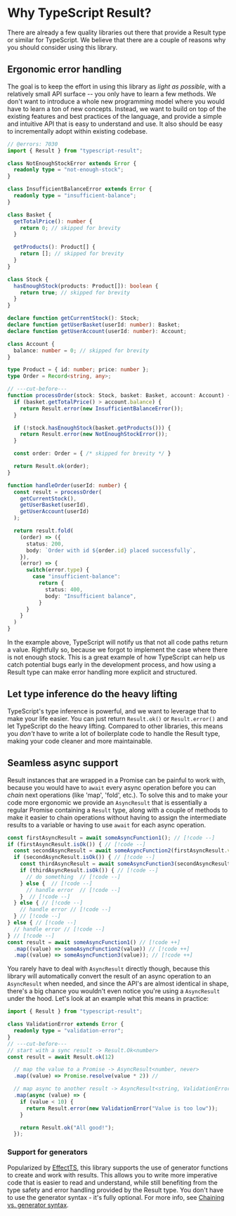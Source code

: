 # Why TypeScript Result?

There are already a few quality libraries out there that provide a Result type or similar for TypeScript. We believe that there are a couple of reasons why you should consider using this library.

## Ergonomic error handling

The goal is to keep the effort in using this library as _light as possible_, with a relatively small API surface -- you only have to learn a few methods. We don't want to introduce a whole new programming model where you would have to learn a ton of new concepts. Instead, we want to build on top of the existing features and best practices of the language, and provide a simple and intuitive API that is easy to understand and use. It also should be easy to incrementally adopt within existing codebase.


```typescript twoslash
// @errors: 7030
import { Result } from "typescript-result";

class NotEnoughStockError extends Error {
  readonly type = "not-enough-stock";
}

class InsufficientBalanceError extends Error {
  readonly type = "insufficient-balance";
}

class Basket {
  getTotalPrice(): number {
    return 0; // skipped for brevity
  }

  getProducts(): Product[] {
    return []; // skipped for brevity
  }
}

class Stock {
  hasEnoughStock(products: Product[]): boolean {
    return true; // skipped for brevity
  }
}

declare function getCurrentStock(): Stock;
declare function getUserBasket(userId: number): Basket;
declare function getUserAccount(userId: number): Account;

class Account {
  balance: number = 0; // skipped for brevity
}

type Product = { id: number; price: number };
type Order = Record<string, any>;

// ---cut-before---
function processOrder(stock: Stock, basket: Basket, account: Account) {
  if (basket.getTotalPrice() > account.balance) {
    return Result.error(new InsufficientBalanceError());
  }

  if (!stock.hasEnoughStock(basket.getProducts())) {
    return Result.error(new NotEnoughStockError());
  }

  const order: Order = { /* skipped for brevity */ }

  return Result.ok(order);
}

function handleOrder(userId: number) {
  const result = processOrder(
    getCurrentStock(),
    getUserBasket(userId),
    getUserAccount(userId)
  );

  return result.fold(
    (order) => ({
      status: 200,
      body: `Order with id ${order.id} placed successfully`,
    }),
    (error) => {
      switch(error.type) {
        case "insufficient-balance":
          return {
            status: 400,
            body: "Insufficient balance",
          }
      }
    }
  )
}
```

In the example above, TypeScript will notify us that not all code paths return a value. Rightfully so, because we forgot to implement the case where there is not enough stock. This is a great example of how TypeScript can help us catch potential bugs early in the development process, and how using a Result type can make error handling more explicit and structured.

## Let type inference do the heavy lifting

TypeScript's type inference is powerful, and we want to leverage that to make your life easier. You can just return `Result.ok()` or `Result.error()` and let TypeScript do the heavy lifting. Compared to other libraries, this means you _don't_ have to write a lot of boilerplate code to handle the Result type, making your code cleaner and more maintainable.

## Seamless async support

Result instances that are wrapped in a Promise can be painful to work with, because you would have to `await` every async operation before you can _chain_ next operations (like 'map', 'fold', etc.). To solve this and to make your code more ergonomic we provide an `AsyncResult` that is essentially a regular Promise containing a `Result` type, along with a couple of methods to make it easier to chain operations without having to assign the intermediate results to a variable or having to use `await` for each async operation.

```typescript
const firstAsyncResult = await someAsyncFunction1(); // [!code --]
if (firstAsyncResult.isOk()) { // [!code --]
  const secondAsyncResult = await someAsyncFunction2(firstAsyncResult.value); // [!code --]
  if (secondAsyncResult.isOk()) { // [!code --]
    const thirdAsyncResult = await someAsyncFunction3(secondAsyncResult.value); // [!code --]
    if (thirdAsyncResult.isOk()) { // [!code --]
      // do something  // [!code --]
    } else {  // [!code --]
      // handle error  // [!code --]
    }  // [!code --]
  } else { // [!code --]
    // handle error // [!code --]
  } // [!code --]
} else { // [!code --]
  // handle error // [!code --]
} // [!code --]
const result = await someAsyncFunction1() // [!code ++]
  .map((value) => someAsyncFunction2(value)) // [!code ++]
  .map((value) => someAsyncFunction3(value)); // [!code ++]
```

You rarely have to deal with `AsyncResult` directly though, because this library will automatically convert the result of an async operation to an `AsyncResult` when needed, and since the API's are almost identical in shape, there's a big chance you wouldn't even notice you're using a `AsyncResult` under the hood. Let's look at an example what this means in practice:

```ts twoslash
import { Result } from "typescript-result";

class ValidationError extends Error {
  readonly type = "validation-error";
}
// ---cut-before---
// start with a sync result -> Result.Ok<number>
const result = await Result.ok(12)

  // map the value to a Promise -> AsyncResult<number, never>
  .map((value) => Promise.resolve(value * 2)) // 

  // map async to another result -> AsyncResult<string, ValidationError>
  .map(async (value) => {
    if (value < 10) {
      return Result.error(new ValidationError("Value is too low"));
    }

    return Result.ok("All good!");
  });
```

### Support for generators

Popularized by [EffectTS](https://effect.website/docs/getting-started/using-generators/), this library supports the use of generator functions to create and work with results. This allows you to write more imperative code that is easier to read and understand, while still benefiting from the type safety and error handling provided by the Result type. You don't have to use the generator syntax - it's fully optional. For more info, see [Chaining vs. generator syntax](/chaining-vs-generator-syntax#using-generators).